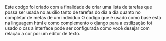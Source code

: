 Este codgo foi criado com a finalidade de criar uma lista de tarefas que possa ser usada no auxilio tanto de tarefas do dia a dia quanto no completar de metas de um individuo 
O codigo que é usado como base esta na linguagem html e como complemento o django 
para a estilização foi usado o css 
a interface pode ser configurada como você desejar com relação a cor por um editor de texto.
